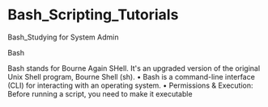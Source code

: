# Bash_Scripting_Tutorials
Bash_Studying for System Admin

Bash

Bash stands for Bourne Again SHell. It's an upgraded version of the
original Unix Shell program, Bourne Shell (sh).
• Bash is a command-line interface (CLI) for interacting with an
operating system.
• Permissions & Execution: Before running a script, you need to make it executable


